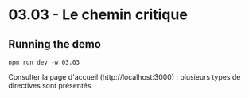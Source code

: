 # 03.03 - Le chemin critique

## Running the demo

```
npm run dev -w 03.03
```

Consulter la page d'accueil (http://localhost:3000) : plusieurs types de directives sont présentés
